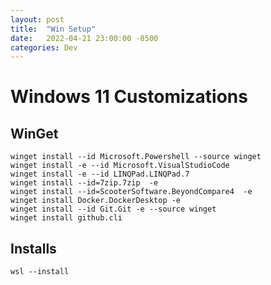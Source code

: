 ```yaml
---
layout: post
title:  "Win Setup"
date:   2022-04-21 23:00:00 -0500
categories: Dev
---
```


# Windows 11 Customizations

## WinGet

```
winget install --id Microsoft.Powershell --source winget
winget install -e --id Microsoft.VisualStudioCode
winget install -e --id LINQPad.LINQPad.7
winget install --id=7zip.7zip  -e
winget install --id=ScooterSoftware.BeyondCompare4  -e
winget install Docker.DockerDesktop -e
winget install --id Git.Git -e --source winget
winget install github.cli
```

## Installs

```
wsl --install
```